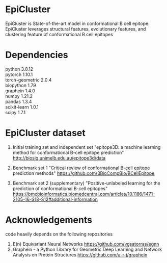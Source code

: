 # EpiCluster


EpiCluster is State-of-the-art model in conformational B cell epitope.
EpiCluster leverages structural features, evolutionary features, and clustering feature
of conformational B cell epitopes


Dependencies
=======================
python 3.8.12<br />
pytorch 1.10.1<br />
torch-geometric 2.0.4<br />
biopython 1.79<br />
graphein 1.4.0<br />
numpy 1.21.2<br />
pandas 1.3.4<br />
scikit-learn 1.0.1<br />
scipy 1.7.1<br />


EpiCluster dataset 
=======================
1. Initial training set and independent set
"epitope3D: a machine learning method for conformational B-cell epitope prediction"
http://biosig.unimelb.edu.au/epitope3d/data

2. Benchmark set 1
"Critical review of conformational B-cell epitope prediction methods"
https://github.com/3BioCompBio/BCellEpitope

3. Benchmark set 2 (supplementary)
"Positive-unlabeled learning for the prediction of conformational B-cell epitopes"
https://bmcbioinformatics.biomedcentral.com/articles/10.1186/1471-2105-16-S18-S12#additional-information


Acknowledgements
=======================
code heavily depends on the following repositories
1. E(n) Equivariant Neural Networks https://github.com/vgsatorras/egnn
2. Graphein - a Python Library for Geometric Deep Learning and Network Analysis on Protein Structures
   https://github.com/a-r-j/graphein
